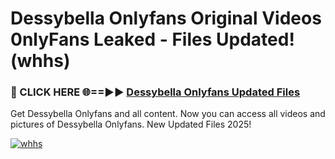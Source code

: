 # Dessybella Onlyfans Original Videos 0nlyFans Leaked - Files Updated! (whhs)

<h3>🔴 CLICK HERE 🌐==►► <a href="https://tinyurl.com/ehrbuxhb" rel="nofollow">Dessybella Onlyfans Updated Files</a></h3>

Get Dessybella Onlyfans and all content. Now you can access all videos and pictures of Dessybella Onlyfans. New Updated Files 2025!

[![whhs](https://i.imgur.com/lVYEuWS.gif)](https://tinyurl.com/ehrbuxhb)
